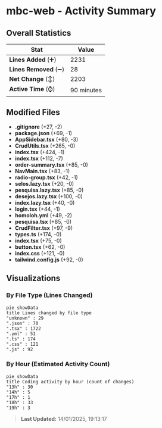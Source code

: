 # mbc-web - Activity Summary 

## Overall Statistics

| Stat                   | Value                                                             |
| ---------------------- | ----------------------------------------------------------------- |
| **Lines Added** (➕)   | 2231                                          |
| **Lines Removed** (➖) | 28                                        |
| **Net Change** (↕)    | 2203                |
| **Active Time** (⌚)   | 90 minutes |


## Modified Files
- **.gitignore** (+27, -2)
- **package.json** (+69, -1)
- **AppSidebar.tsx** (+80, -3)
- **CrudUtils.tsx** (+265, -0)
- **index.tsx** (+424, -1)
- **index.tsx** (+112, -7)
- **order-summary.tsx** (+85, -0)
- **NavMain.tsx** (+83, -1)
- **radio-group.tsx** (+42, -1)
- **selos.lazy.tsx** (+20, -0)
- **pesquisa.lazy.tsx** (+85, -0)
- **desejos.lazy.tsx** (+100, -0)
- **index.lazy.tsx** (+40, -0)
- **login.tsx** (+44, -1)
- **homoloh.yml** (+49, -2)
- **pesquisa.tsx** (+85, -0)
- **CrudFilter.tsx** (+97, -9)
- **types.ts** (+174, -0)
- **index.tsx** (+75, -0)
- **button.tsx** (+62, -0)
- **index.css** (+121, -0)
- **tailwind.config.js** (+92, -0)

## Visualizations

### By File Type (Lines Changed)

```mermaid
pie showData
title Lines changed by file type
"unknown" : 29
".json" : 70
".tsx" : 1722
".yml" : 51
".ts" : 174
".css" : 121
".js" : 92
```

### By Hour (Estimated Activity Count)

```mermaid
pie showData
title Coding activity by hour (count of changes)
"13h" : 30
"14h" : 5
"17h" : 1
"18h" : 33
"19h" : 3
```


> **Last Updated:** 14/01/2025, 19:13:17